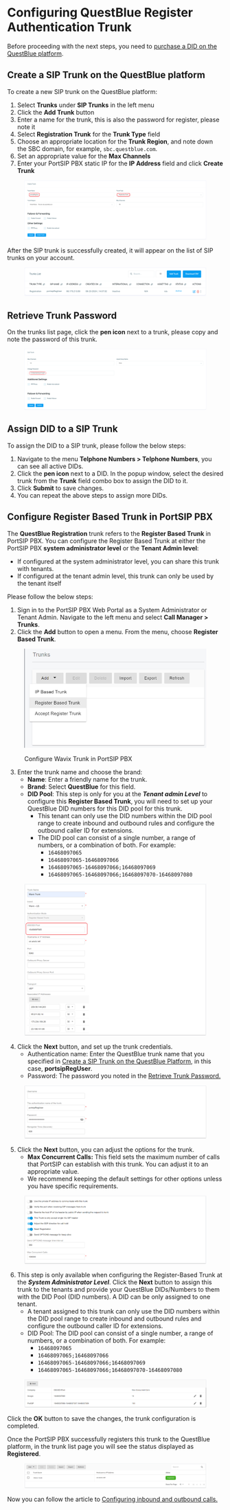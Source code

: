 # Configuring QuestBlue Register Authentication Trunk

Before proceeding with the next steps, you need to [purchase a DID on the QuestBlue platform](../questblue-sip-trunk/purchase-a-did-on-questblue-platform.md).

## Create a SIP Trunk on the QuestBlue platform

To create a new SIP trunk on the QuestBlue platform:

1. Select **Trunks** under **SIP Trunks** in the left menu
2. Click the **Add Trunk** button
3. Enter a name for the trunk, this is also the password for register, please note it
4. Select **Registration Trunk** for the **Trunk Type** field
5. Choose an appropriate location for the **Trunk Region**, and note down the SBC domain, for example, `sbc.questblue.com`.
6. Set an appropriate value for the **Max Channels**
7. Enter your PortSIP PBX static IP for the **IP Address** field and click **Create Trunk**

<figure><img src="../../.gitbook/assets/questblue-fig4.png" alt=""><figcaption></figcaption></figure>

After the SIP trunk is successfully created, it will appear on the list of SIP trunks on your account.

<figure><img src="../../.gitbook/assets/questblue-fig5.png" alt=""><figcaption></figcaption></figure>

## Retrieve Trunk Password

On the trunks list page, click the **pen icon** next to a trunk, please copy and note the password of this trunk.

<figure><img src="../../.gitbook/assets/questblue-fig6.png" alt=""><figcaption></figcaption></figure>

## Assign DID to a SIP Trunk

To assign the DID to a SIP trunk, please follow the below steps:&#x20;

1. Navigate to the menu **Telphone Numbers > Telphone Numbers**, you can see all active DIDs.
2. Click the **pen icon** next to a DID. In the popup window, select the desired trunk from the **Trunk** field combo box to assign the DID to it.
3. Click **Submit** to save changes.
4. You can repeat the above steps to assign more DIDs.

## Configure Register Based Trunk in PortSIP PBX

The **QuestBlue Registration** trunk refers to the **Register Based Trunk** in PortSIP PBX. You can configure the Register Based Trunk at either the PortSIP PBX **system administrator level** or the **Tenant Admin level**:

* If configured at the system administrator level, you can share this trunk with tenants.
* If configured at the tenant admin level, this trunk can only be used by the tenant itself

Please follow the below steps:

1. Sign in to the PortSIP PBX Web Portal as a System Administrator or Tenant Admin. Navigate to the left menu and select **Call Manager > Trunks**.&#x20;
2. Click the **Add** button to open a menu. From the menu, choose **Register Based Trunk**.

<figure><img src="../../.gitbook/assets/wavix-fig13.png" alt="" width="563"><figcaption><p>Configure Wavix Trunk in PortSIP PBX</p></figcaption></figure>

3. Enter the trunk name and choose the brand:
   * **Name**: Enter a friendly name for the trunk.
   * **Brand**: Select **QuestBlue** for this field.
   * **DID Pool**: This step is only for you at the _**Tenant admin Level**_ to configure this **Register Based Trunk**,  you will need to set up your QuestBlue DID numbers for this DID pool for this trunk.
     * This tenant can only use the DID numbers within the DID pool range to create inbound and outbound rules and configure the outbound caller ID for extensions.
     * &#x20;The DID pool can consist of a single number, a range of numbers, or a combination of both. For example:
       * `16468097065`
       * `16468097065-16468097066`
       * `16468097065-16468097066;16468097069`&#x20;
       * `16468097065-16468097066;16468097070-16468097080`

<figure><img src="../../.gitbook/assets/wavix-fig14.png" alt=""><figcaption></figcaption></figure>

4. Click the **Next** button, and set up the trunk credentials.
   * Authentication name: Enter the QuestBlue trunk name that you specified in [Create a SIP Trunk on the QuestBlue Platform](configuring-questblue-register-authentication-trunk.md#create-a-sip-trunk-on-the-questblue-platform), in this case, **portsipRegUser**.
   * Password: The password you noted in the [Retrieve Trunk Password.](configuring-questblue-register-authentication-trunk.md#retrieve-trunk-password)

<figure><img src="../../.gitbook/assets/questblue-fig7.png" alt=""><figcaption></figcaption></figure>

5. Click the **Next** button, you can adjust the options for the trunk.
   * &#x20;**Max Concurrent Calls:** This field sets the maximum number of calls that PortSIP can establish with this trunk. You can adjust it to an appropriate value.
   * We recommend keeping the default settings for other options unless you have specific requirements.

<figure><img src="../../.gitbook/assets/registration-trunk-options.png" alt=""><figcaption></figcaption></figure>

6. This step is only available when configuring the Register-Based Trunk at the _**System Administrator Level**_. Click the **Next** button to assign this trunk to the tenants and provide your QuestBlue DIDs/Numbers to them with the DID Pool (DID numbers).  A DID can be only assigned to one tenant.
   * A tenant assigned to this trunk can only use the DID numbers within the DID pool range to create inbound and outbound rules and configure the outbound caller ID for extensions.
   * DID Pool: The DID pool can consist of a single number, a range of numbers, or a combination of both. For example:
     * `16468097065`
     * `16468097065;16468097066`
     * `16468097065-16468097066;16468097069`&#x20;
     * `16468097065-16468097066;16468097070-16468097080`

<figure><img src="../../.gitbook/assets/wavix-fig17.png" alt=""><figcaption></figcaption></figure>

Click the **OK** button to save the changes, the trunk configuration is completed.

Once the PortSIP PBX successfully registers this trunk to the QuestBlue platform, in the trunk list page you will see the status displayed as **Registered**.

<figure><img src="../../.gitbook/assets/wavix-fig19.png" alt=""><figcaption></figcaption></figure>

Now you can follow the article to [Configuring inbound and outbound calls.](../questblue-sip-trunk/configuring-outbound-and-inbound-calls.md)

